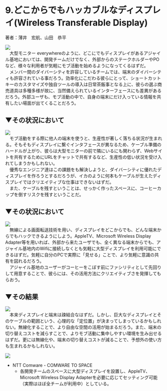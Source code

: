 # 9.どこからでもハッカブルなディスプレイ(Wireless Transferable Display)
著者：薄井　宏航、山田　恭平

<img src="https://github.com/kenjihiranabe/agile-basement-patterns/blob/master/images/icon/context.png"><br>
　大型モニター everywhereのように、どこにでもディスプレイがあるアジャイル基地においては、開発チームだけでなく、外部からのステークホルダーやPOなど、様々な利用者が気軽にモブ活動を始めるようになってくるはずだ。  
　メンバー間のダイバーシティを許容しているチームでは、端末のダイバーシティも許容されている事だろう。効率化にこだわる彼らにとって、ショートカットキーのカスタマイズや独自ツールの導入は日常茶飯事となる上に、彼らの選ぶ商売道具は多種多様が故に、当然備えられているインターフェースにも差異があるだろう。外部ユーザも、モブ活動の中で、自身の端末にだけ入っている情報を共有したい場面が出てくることだろう。


## ▼その状況において  
<img src="https://github.com/kenjihiranabe/agile-basement-patterns/blob/master/images/icon/problem.png"><br>
　モブ活動をする際に他人の端末を使うと、生産性が著しく落ちる状況が生まれる。そもそもディスプレイに繋ぐインタフェースが異なるため、ケーブル準備のハードルが上がり、彼らは大型モニターの前で隣にいるにも関わらず、Webサイトを共有するためにURLをチャットで共有するなど、生産性の低い状況を受け入れてしまうかもしれない。  
　優秀なエンジニア達はこの課題をも解決しようと、ダイバーシティに優れたディスプレイを作ろうとするだろうが、イカのように何本もケーブルが生えたディスプレイではクリエイティブな仕事はできないはずだ。  
　また、ケーブルを残すということは、せっかく作ったスペースに、コーヒーカップを倒すリスクを残すということだ。


## ▼その状況において  
<img src="https://github.com/kenjihiranabe/agile-basement-patterns/blob/master/images/icon/solution.png"><br>
　無線による画面転送技術を用い、ディスプレイをどこからでも、どんな端末からでもハックできるようにしよう。AppleTV、Microsoft Wireless Display Adapter等を用いれば、外部から来たユーザでも、全く異なる端末からでも、アジャイル基地内のWifiに接続しなくとも気軽に大型ディスプレイを利用可能にできるはずだ。気軽に自分のPCで実際に「見せる」ことで、より気軽に意識の共有を図れるだろう。  
　アジャイル基地のユーザーがコーヒーをこぼす前にファシリティとして先回りして用意することで、彼らには、その活用方法にクリエイティブさを発揮してもらおう。

## ▼その結果  
<img src="https://github.com/kenjihiranabe/agile-basement-patterns/blob/master/images/icon/consequentcontext.png"><br>
　本来ディスプレイと端末は疎結合なはずだ。しかし、巨大なディスプレイとそのケーブルの範囲という、心理的な「定位置」が決まってしまっているかもしれない。無線化することで、より自由な空間の活用が始まるだろう。また、端末の切り替えコストを減らすことで、よりモブ活動に集中しやすい環境を生み出せるはずだ。更には無線化や、端末の切り替えコストが減ることで、予想外の使い方も生まれるかもしれない。

<img src="https://github.com/kenjihiranabe/agile-basement-patterns/blob/master/images/icon/knownusage.png"><br>
- NTT Comware - COMWARE TO SPACE
    - 各開発チームのスペースに大型ディスプレイを設置し、AppleTV、Microsoft Wireless Display Adapterを必要に応じてセッティング可能（実際はほぼ全チームが利用中）としている。

